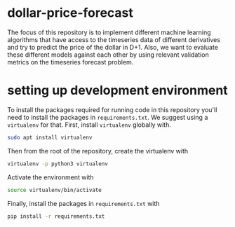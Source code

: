 # dollar-price-forecast

The focus of this repository is to implement different machine learning algorithms that have access to the timeseries data of different derivatives and try to predict the price of the dollar in D+1. Also, we want to evaluate these different models against each other by using relevant validation metrics on the timeseries forecast problem.

# setting up development environment

To install the packages required for running code in this repository you'll need to install the packages in `requirements.txt`. We suggest using a `virtualenv` for that. First, install  `virtualenv` globally with.

```sh
sudo apt install virtualenv
```

Then from the root of the repository, create the virtualenv with

```sh
virtualenv -p python3 virtualenv
```

Activate the environment with

```sh
source virtualenv/bin/activate
```

Finally, install the packages in `requirements.txt` with

```sh
pip install -r requirements.txt
```
